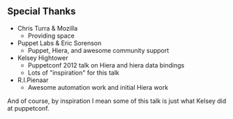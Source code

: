 ## Special Thanks

* Chris Turra & Mozilla
  * Providing space
* Puppet Labs & Eric Sorenson
  * Puppet, Hiera, and awesome community support  
* Kelsey Hightower
  * Puppetconf 2012 talk on Hiera and hiera data bindings  
  * Lots of "inspiration" for this talk
* R.I.Pienaar
  * Awesome automation work and initial Hiera work
  
<aside class="notes">
And of course, by inspiration I mean some of this talk is just what Kelsey did at puppetconf. 
</aside>